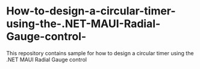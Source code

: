 # How-to-design-a-circular-timer-using-the-.NET-MAUI-Radial-Gauge-control-
This repository contains sample for how to design a circular timer using the .NET MAUI Radial Gauge control 
